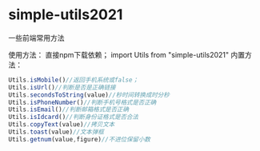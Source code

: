 # simple-utils2021
一些前端常用方法

使用方法：
直接npm下载依赖；
import Utils from "simple-utils2021"
内置方法：
```js
Utils.isMobile()//返回手机系统或false；
Utils.isUrl()//判断是否是正确链接
Utils.secondsToString(value)//秒时间转换成时分秒
Utils.isPhoneNumber()//判断手机号格式是否正确
Utils.isEmail()//判断邮箱格式是否正确
Utils.isIdcard()//判断身份证格式是否合法
Utils.copyText(value)//拷贝文本
Utils.toast(value)//文本弹框
Utils.getnum(value,figure)//不进位保留小数
```